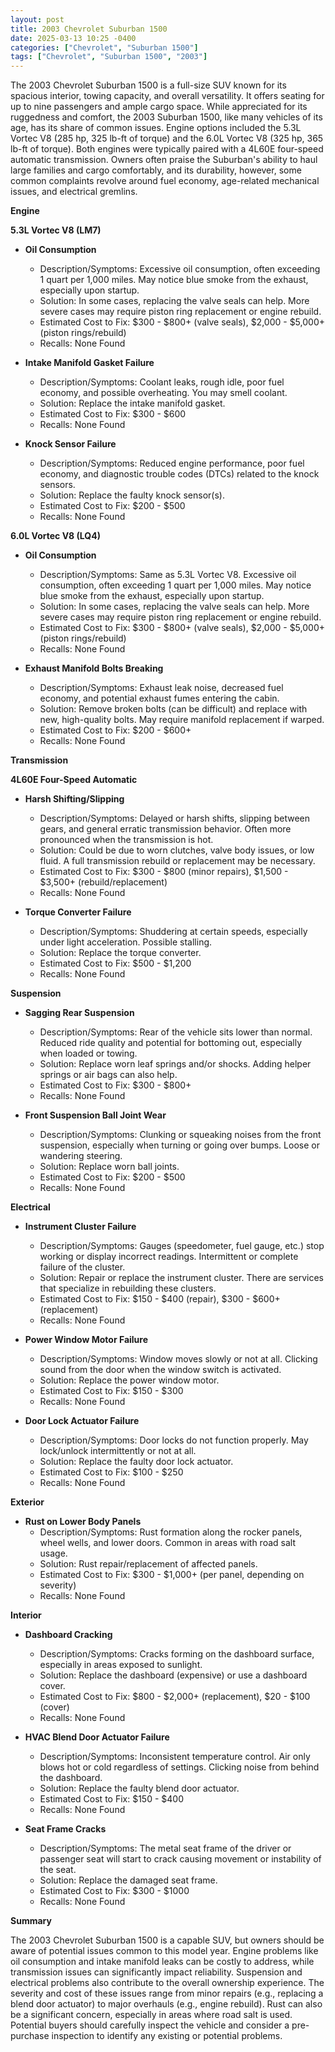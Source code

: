 ```yaml
---
layout: post
title: 2003 Chevrolet Suburban 1500
date: 2025-03-13 10:25 -0400
categories: ["Chevrolet", "Suburban 1500"]
tags: ["Chevrolet", "Suburban 1500", "2003"]
---
```

The 2003 Chevrolet Suburban 1500 is a full-size SUV known for its spacious interior, towing capacity, and overall versatility. It offers seating for up to nine passengers and ample cargo space. While appreciated for its ruggedness and comfort, the 2003 Suburban 1500, like many vehicles of its age, has its share of common issues. Engine options included the 5.3L Vortec V8 (285 hp, 325 lb-ft of torque) and the 6.0L Vortec V8 (325 hp, 365 lb-ft of torque). Both engines were typically paired with a 4L60E four-speed automatic transmission. Owners often praise the Suburban's ability to haul large families and cargo comfortably, and its durability, however, some common complaints revolve around fuel economy, age-related mechanical issues, and electrical gremlins.

**Engine**

**5.3L Vortec V8 (LM7)**

*   **Oil Consumption**
    *   Description/Symptoms: Excessive oil consumption, often exceeding 1 quart per 1,000 miles. May notice blue smoke from the exhaust, especially upon startup.
    *   Solution: In some cases, replacing the valve seals can help. More severe cases may require piston ring replacement or engine rebuild.
    *   Estimated Cost to Fix: $300 - $800+ (valve seals), $2,000 - $5,000+ (piston rings/rebuild)
    *   Recalls: None Found

*   **Intake Manifold Gasket Failure**
    *   Description/Symptoms: Coolant leaks, rough idle, poor fuel economy, and possible overheating. You may smell coolant.
    *   Solution: Replace the intake manifold gasket.
    *   Estimated Cost to Fix: $300 - $600
    *   Recalls: None Found

*   **Knock Sensor Failure**
    *   Description/Symptoms: Reduced engine performance, poor fuel economy, and diagnostic trouble codes (DTCs) related to the knock sensors.
    *   Solution: Replace the faulty knock sensor(s).
    *   Estimated Cost to Fix: $200 - $500
    *   Recalls: None Found

**6.0L Vortec V8 (LQ4)**

*   **Oil Consumption**
    *   Description/Symptoms: Same as 5.3L Vortec V8. Excessive oil consumption, often exceeding 1 quart per 1,000 miles. May notice blue smoke from the exhaust, especially upon startup.
    *   Solution: In some cases, replacing the valve seals can help. More severe cases may require piston ring replacement or engine rebuild.
    *   Estimated Cost to Fix: $300 - $800+ (valve seals), $2,000 - $5,000+ (piston rings/rebuild)
    *   Recalls: None Found

*   **Exhaust Manifold Bolts Breaking**
    *   Description/Symptoms: Exhaust leak noise, decreased fuel economy, and potential exhaust fumes entering the cabin.
    *   Solution: Remove broken bolts (can be difficult) and replace with new, high-quality bolts. May require manifold replacement if warped.
    *   Estimated Cost to Fix: $200 - $600+
    *   Recalls: None Found

**Transmission**

**4L60E Four-Speed Automatic**

*   **Harsh Shifting/Slipping**
    *   Description/Symptoms: Delayed or harsh shifts, slipping between gears, and general erratic transmission behavior. Often more pronounced when the transmission is hot.
    *   Solution: Could be due to worn clutches, valve body issues, or low fluid. A full transmission rebuild or replacement may be necessary.
    *   Estimated Cost to Fix: $300 - $800 (minor repairs), $1,500 - $3,500+ (rebuild/replacement)
    *   Recalls: None Found

*   **Torque Converter Failure**
    *   Description/Symptoms: Shuddering at certain speeds, especially under light acceleration. Possible stalling.
    *   Solution: Replace the torque converter.
    *   Estimated Cost to Fix: $500 - $1,200
    *   Recalls: None Found

**Suspension**

*   **Sagging Rear Suspension**
    *   Description/Symptoms: Rear of the vehicle sits lower than normal. Reduced ride quality and potential for bottoming out, especially when loaded or towing.
    *   Solution: Replace worn leaf springs and/or shocks. Adding helper springs or air bags can also help.
    *   Estimated Cost to Fix: $300 - $800+
    *   Recalls: None Found

*   **Front Suspension Ball Joint Wear**
    *   Description/Symptoms: Clunking or squeaking noises from the front suspension, especially when turning or going over bumps. Loose or wandering steering.
    *   Solution: Replace worn ball joints.
    *   Estimated Cost to Fix: $200 - $500
    *   Recalls: None Found

**Electrical**

*   **Instrument Cluster Failure**
    *   Description/Symptoms: Gauges (speedometer, fuel gauge, etc.) stop working or display incorrect readings. Intermittent or complete failure of the cluster.
    *   Solution: Repair or replace the instrument cluster. There are services that specialize in rebuilding these clusters.
    *   Estimated Cost to Fix: $150 - $400 (repair), $300 - $600+ (replacement)
    *   Recalls: None Found

*   **Power Window Motor Failure**
    *   Description/Symptoms: Window moves slowly or not at all. Clicking sound from the door when the window switch is activated.
    *   Solution: Replace the power window motor.
    *   Estimated Cost to Fix: $150 - $300
    *   Recalls: None Found

*   **Door Lock Actuator Failure**
    *   Description/Symptoms: Door locks do not function properly. May lock/unlock intermittently or not at all.
    *   Solution: Replace the faulty door lock actuator.
    *   Estimated Cost to Fix: $100 - $250
    *   Recalls: None Found

**Exterior**

*   **Rust on Lower Body Panels**
    *   Description/Symptoms: Rust formation along the rocker panels, wheel wells, and lower doors. Common in areas with road salt usage.
    *   Solution: Rust repair/replacement of affected panels.
    *   Estimated Cost to Fix: $300 - $1,000+ (per panel, depending on severity)
    *   Recalls: None Found

**Interior**

*   **Dashboard Cracking**
    *   Description/Symptoms: Cracks forming on the dashboard surface, especially in areas exposed to sunlight.
    *   Solution: Replace the dashboard (expensive) or use a dashboard cover.
    *   Estimated Cost to Fix: $800 - $2,000+ (replacement), $20 - $100 (cover)
    *   Recalls: None Found

*   **HVAC Blend Door Actuator Failure**
    *   Description/Symptoms: Inconsistent temperature control. Air only blows hot or cold regardless of settings. Clicking noise from behind the dashboard.
    *   Solution: Replace the faulty blend door actuator.
    *   Estimated Cost to Fix: $150 - $400
    *   Recalls: None Found

*   **Seat Frame Cracks**
    *   Description/Symptoms: The metal seat frame of the driver or passenger seat will start to crack causing movement or instability of the seat.
    *   Solution: Replace the damaged seat frame.
    *   Estimated Cost to Fix: $300 - $1000
    *   Recalls: None Found

**Summary**

The 2003 Chevrolet Suburban 1500 is a capable SUV, but owners should be aware of potential issues common to this model year. Engine problems like oil consumption and intake manifold leaks can be costly to address, while transmission issues can significantly impact reliability. Suspension and electrical problems also contribute to the overall ownership experience. The severity and cost of these issues range from minor repairs (e.g., replacing a blend door actuator) to major overhauls (e.g., engine rebuild). Rust can also be a significant concern, especially in areas where road salt is used. Potential buyers should carefully inspect the vehicle and consider a pre-purchase inspection to identify any existing or potential problems.

